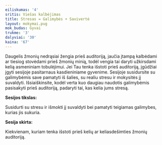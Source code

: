 ```yaml
---
eiliskumas: '4'
sritis: Viešas kalbėjimas
title: Stresas = Galimybės + Savivertė
layout: mokymai.pug
mok_budas: Gyvai
trukme: '3'
dalyviai: '30'
kaina: '67'
---
```

Daugelis žmonių nedrąsiai žengia prieš auditoriją, jaučia įtampą kalbėdami ar tiesiog stovėdami prieš žmonių minią, todėl vengia tai daryti užkirsdami kelią asmeniniam tobulėjimui. Jei Tau tenka išstoti prieš auditoriją, įgūdžiai įgyti sesijoje pasitarnaus kasdieniniame gyvenime. Sesijoje susidursite su galimybėmis save pamatyti iš šalies, su realiu stresu ir mokysitės jį suvaldyti. Išsiaiškinsite, kodėl verta kuo daugiau naudotis galimybėmis pasisakyti prieš auditoriją, padaryti tai, kas kelia jums stresą.<!--more-->

**Sesijos tikslas:**

Susidurti su stresu ir išmokti jį suvaldyti bei pamatyti teigiamas galimybes, kurias jis sukuria.

**Sesija skirta:**

Kiekvienam, kuriam tenka išstoti prieš kelių ar keliasdešimties žmonių auditoriją.
